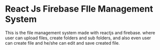 # React Js Firebase FIle Management System 

This is the file management system made with reactjs and firebase. where user can upload files, create folders and sub folders, and also even user can create file and he/she can edit and save created file.

